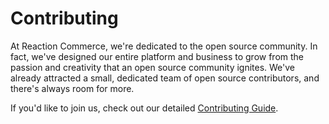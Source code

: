 # Contributing

At Reaction Commerce, we're dedicated to the open source community. In fact, we've designed our entire platform and business to grow from the passion and creativity that an open source community ignites. We've already attracted a small, dedicated team of open source contributors, and there's always room for more.

If you'd like to join us, check out our detailed [Contributing Guide](https://docs.reactioncommerce.com/reaction-docs/trunk/contributing-to-reaction).

